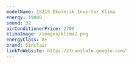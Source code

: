 ```yaml
---
modelName: 15215 Ekolojik Inverter Klima
energy: 19000
sound: 32
airConditionerPrice: 2700
klimaImage: /images/klima2.png
energyClass: A+
brand: Sinclair
linkToWebsite: https://translate.google.com/
---
```

